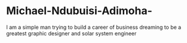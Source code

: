 # Michael-Ndubuisi-Adimoha-
I am a simple man trying to build a career of business dreaming to be a greatest graphic designer and solar system engineer 
